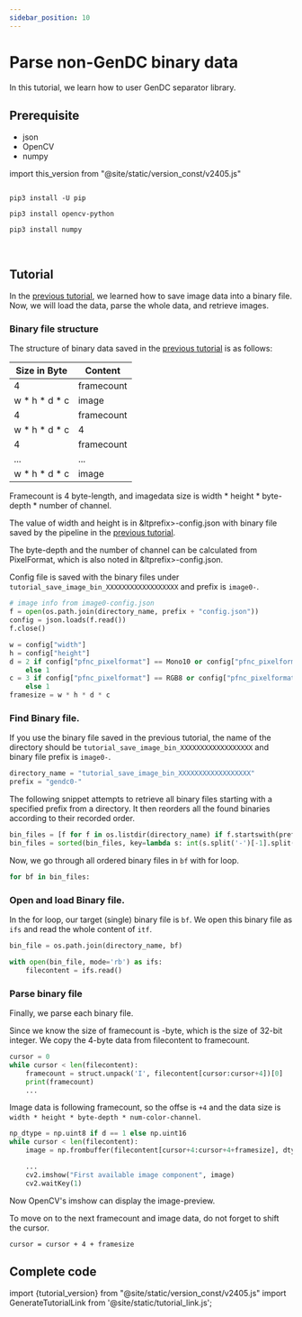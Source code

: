 ```yaml
---
sidebar_position: 10
---
```


# Parse non-GenDC binary data

In this tutorial, we learn how to user GenDC separator library.

## Prerequisite
 
* json
* OpenCV
* numpy

import this_version from "@site/static/version_const/v2405.js"

<pre>
<code class="language-bash">
pip3 install -U pip<br />
pip3 install opencv-python<br />
pip3 install numpy<br />
</code>
</pre>

## Tutorial

In the [previous tutorial](save-image-bin), we learned how to save image data into a binary file. Now, we will load the data, parse the whole data, and retrieve images.

### Binary file structure 

The structure of binary data saved in the [previous tutorial](save-image-bin) is as follows:

| Size in Byte  | Content    |
|---------------|------------|
| 4                | framecount |
| w \* h \* d \* c | image      |
| 4                | framecount |
| w \* h \* d \* c | 4          |
| 4                | framecount |
| ...              | ...        |
| w \* h \* d \* c | image      |

Framecount is 4 byte-length, and imagedata size is width * height * byte-depth * number of channel.

The value of width and height is in &ltprefix>-config.json with binary file saved by the pipeline in the [previous tutorial](save-image-bin).

The byte-depth and the number of channel can be calculated from PixelFormat, which is also noted in &ltprefix>-config.json.

Config file is saved with the binary files under `tutorial_save_image_bin_XXXXXXXXXXXXXXXXXX` and prefix is `image0-`.

```python
# image info from image0-config.json
f = open(os.path.join(directory_name, prefix + "config.json"))
config = json.loads(f.read())
f.close()

w = config["width"]
h = config["height"]
d = 2 if config["pfnc_pixelformat"] == Mono10 or config["pfnc_pixelformat"] == Mono12 \
    else 1
c = 3 if config["pfnc_pixelformat"] == RGB8 or config["pfnc_pixelformat"] == BGR8 \
    else 1
framesize = w * h * d * c
```

### Find Binary file.   

If you use the binary file saved in the previous tutorial, the name of the directory should be `tutorial_save_image_bin_XXXXXXXXXXXXXXXXXX` and binary file prefix is `image0-`.

```python
directory_name = "tutorial_save_image_bin_XXXXXXXXXXXXXXXXXX"
prefix = "gendc0-"
```

The following snippet attempts to retrieve all binary files starting with a specified prefix from a directory. It then reorders all the found binaries according to their recorded order.

```python
bin_files = [f for f in os.listdir(directory_name) if f.startswith(prefix) and f.endswith(".bin")]
bin_files = sorted(bin_files, key=lambda s: int(s.split('-')[-1].split('.')[0]))
```

Now, we go through all ordered binary files in `bf` with for loop.

```python
for bf in bin_files:
```

### Open and load Binary file.  

In the for loop, our target (single) binary file is `bf`. We open this binary file as `ifs` and read the whole content of `itf`.

```python
bin_file = os.path.join(directory_name, bf)

with open(bin_file, mode='rb') as ifs:
    filecontent = ifs.read()
```

### Parse binary file
Finally, we parse each binary file.

Since we know the size of framecount is -byte, which is the size of 32-bit integer. We copy the 4-byte data from filecontent to framecount.

```python
cursor = 0
while cursor < len(filecontent):
    framecount = struct.unpack('I', filecontent[cursor:cursor+4])[0]
    print(framecount)
    ...
```

Image data is following framecount, so the offse is `+4` and the data size is `width * height * byte-depth * num-color-channel`.

```python
np_dtype = np.uint8 if d == 1 else np.uint16
while cursor < len(filecontent):
    image = np.frombuffer(filecontent[cursor+4:cursor+4+framesize], dtype=np_dtype).reshape((h, w))

    ...
    cv2.imshow("First available image component", image)
    cv2.waitKey(1)
```

Now OpenCV's imshow can display the image-preview.

To move on to the next framecount and image data, do not forget to shift the cursor.

```
cursor = cursor + 4 + framesize
```

## Complete code

import {tutorial_version} from "@site/static/version_const/v2405.js"
import GenerateTutorialLink from '@site/static/tutorial_link.js';

<GenerateTutorialLink language="python" tag={tutorial_version} tutorialfile="tutorial5_parse_image_bin_data" />
